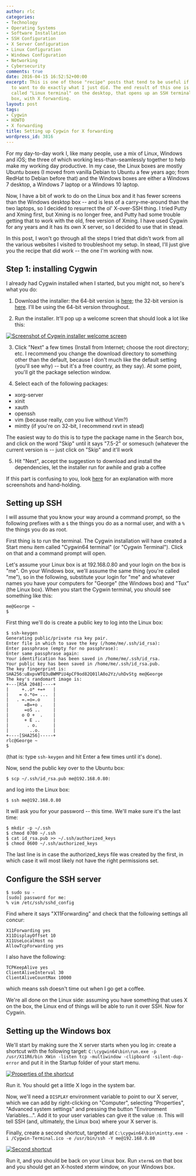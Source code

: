 ```yaml
---
author: rlc
categories:
- Technology
- Operating Systems
- Software Installation
- SSH Configuration
- X Server Configuration
- Linux Configuration
- Windows Configuration
- Networking
- Cybersecurity
comments: true
date: 2016-04-15 16:52:52+00:00
excerpt: This is one of those "recipe" posts that tend to be useful if you happen
  to want to do exactly what I just did. The end result of this one is a Windows shortcut
  called "Linux terminal" on the desktop, that opens up an SSH terminal to a Linux
  box, with X forwarding.
layout: post
tags:
- Cygwin
- HOWTO
- X forwarding
title: Setting up Cygwin for X forwarding
wordpress_id: 3816
---
```


For my day-to-day work I, like many people, use a mix of Linux, Windows and iOS; the three of which working less-than-seamlessly together to help make my working day productive. In my case, the Linux boxes are mostly Ubuntu boxes (I moved from vanilla Debian to Ubuntu a few years ago; from RedHat to Debian before that) and the Windows boxes are either a Windows 7 desktop, a Windows 7 laptop or a Windows 10 laptop.

Now, I have a bit of work to do on the Linux box and it has fewer screens than the Windows desktop box -- and is less of a carry-me-around than the two laptops, so I decided to resurrect the ol' X-over-SSH thing. I tried Putty and Xming first, but Xming is no longer free, and Putty had some trouble getting that to work with the old, free version of Xming. I have used Cygwin for any years and it has its own X server, so I decided to use that in stead.

In this post, I won't go through all the steps I tried that didn't work from all the various websites I visited to troubleshoot my setup. In stead, I'll just give you the recipe that did work -- the one I'm working with now.

## Step 1: installing Cygwin

I already had Cygwin installed when I started, but you might not, so here's what you do:

1. Download the installer: the 64-bit version is [here](http://cygwin.com/setup-x86_64.exe); the 32-bit version is [here](http://cygwin.com/setup-x86.exe). I'll be using the 64-bit version throughout.

2. Run the installer. It'll pop up a welcome screen that should look a lot like this:

[![Screenshot of Cygwin installer welcome screen](/assets/2016/04/screenshot.png)](/assets/2016/04/screenshot.png)

3. Click "Next" a few times (Install from Internet; choose the root directory; etc. I recommend you change the download directory to something other than the default, because I don't much like the default setting (you'll see why) -- but it's a free country, as they say). At some point, you'll git the package selection window.

4. Select each of the following packages:

- xorg-server
- xinit
- xauth
- openssh
- vim (because really, _can_ you live without Vim?)
- mintty (if you're on 32-bit, I recommend rxvt in stead)

The easiest way to do this is to type the package name in the Search box, and click on the word "Skip" until it says "7.5-2" or somesuch (whatever the current version is -- just click on "Skip" and it'll work

5. Hit "Next", accept the suggestion to download and install the dependencies, let the installer run for awhile and grab a coffee

If this part is confusing to you, look [here](http://x.cygwin.com/docs/ug/setup-cygwin-x-installing.html) for an explanation with more screenshots and hand-holding.

## Setting up SSH

I will assume that you know your way around a command prompt, so the following prefixes with a `$` the things you do as a normal user, and with a `%` the things you do as root.

First thing is to run the terminal. The Cygwin installation will have created a Start menu item called "Cygwin64 terminal" (or "Cygwin Terminal"). Click on that and a command prompt will open.

Let's assume your Linux box is at 192.168.0.80 and your login on the box is "me". On your Windows box, we'll assume the same thing (you're called "me"), so in the following, substitute your login for "me" and whatever names you have your computers for "George" (the Windows box) and "Tux" (the Linux box). When you start the Cygwin terminal, you should see something like this:

    me@George ~
    $

First thing we'll do is create a public key to log into the Linux box:

    $ ssh-keygen
    Generating public/private rsa key pair.
    Enter file in which to save the key (/home/me/.ssh/id_rsa):
    Enter passphrase (empty for no passphrase):
    Enter same passphrase again:
    Your identification has been saved in /home/me/.ssh/id_rsa.
    Your public key has been saved in /home/me/.ssh/id_rsa.pub.
    The key fingerprint is:
    SHA256:uBxpvWTQ3uBWMPiU4pCF9od82Q01lA0o2Yz/uhDvStg me@George
    The key's randomart image is:
    +---[RSA 2048]----+
    |     +..o* +=+   |
    |    = o.*o= ...  |
    |   . =.=o=.o     |
    |      =B=+o .    |
    |      =oS ..     |
    |     o O +  .    |
    |      + E ..     |
    |       . o.      |
    |        ..o.     |
    +----[SHA256]-----+
    rlc@George ~
    $

(that is: type `ssh-keygen` and hit Enter a few times until it's done).

Now, send the public key over to the Ubuntu box:

    $ scp ~/.ssh/id_rsa.pub me@192.168.0.80:

and log into the Linux box:

    $ ssh me@192.168.0.80

It will ask you for your password -- this time. We'll make sure it's the last time:

    $ mkdir -p ~/.ssh
    $ chmod 0700 ~/.ssh
    $ cat id_rsa.pub >> ~/.ssh/authorized_keys
    $ chmod 0600 ~/.ssh/authorized_keys

The last line is in case the authorized_keys file was created by the first, in which case it will most likely not have the right permissions set.

## Configure the SSH server

    $ sudo su -
    [sudo] password for me:
    % vim /etc/ssh/sshd_config

Find where it says "X11Forwarding" and check that the following settings all concur:

    X11Forwarding yes
    X11DisplayOffset 10
    X11UseLocalHost no
    AllowTcpForwarding yes

I also have the following:

    TCPKeepAlive yes
    ClientAliveInterval 30
    ClientAliveCountMax 10000

which means ssh doesn't time out when I go get a coffee.

We're all done on the Linux side: assuming you have something that uses X on the box, the Linux end of things will be able to run it over SSH. Now for Cygwin.

## Setting up the Windows box

We'll start by making sure the X server starts when you log in: create a shortcut with the following target:
`C:\cygwin64\bin\run.exe -p /usr/X11R6/bin XWin -listen tcp -multiwindow -clipboard -silent-dup-error`
and put it in the Startup folder of your start menu.

[![Properties of the shortcut](/assets/2016/04/screenshot-1.png)](/assets/2016/04/screenshot-1.png)

Run it. You should get a little X logo in the system bar.

Now, we'll need a `DISPLAY` environment variable to point to our X server, which we can add by right-clicking on "Computer", selecting "Properties", "Advanced system settings" and pressing the button "Environment Variables...". Add it to your user variables can give it the value `:0`. This will tell SSH (and, ultimately, the Linux box) where your X server is.

Finally, create a second shortcut, targeted at `C:\cygwin64\bin\mintty.exe -i /Cygwin-Terminal.ico -e /usr/bin/ssh -Y me@192.168.0.80`

[![Second shortcut](/assets/2016/04/screenshot-2.png)](/assets/2016/04/screenshot-2.png)

Run it, and you should be back on your Linux box. Run `xterm&` on that box and you should get an X-hosted xterm window, on your Windows box.